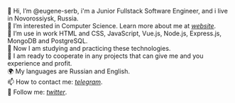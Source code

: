 👋 Hi, I’m @eugene-serb, i'm a Junior Fullstack Software Engineer, and i live in Novorossiysk, Russia.<br />
🤩 I’m interested in Computer Science. Learn more about me at *[website](https://eugene-serb.github.io/)*.<br />
🧠 I’m use in work HTML and CSS, JavaScript, Vue.js, Node.js, Express.js, MongoDB and PostgreSQL.<br />
🌱 Now I am studying and practicing these technologies.<br />
💞️ I am ready to cooperate in any projects that can give me and you experience and profit.<br />
🌍 My languages are Russian and English.<br />
📫 How to contact me: *[telegram](https://t.me/eugene_serb)*.<br />
👀 Follow me: *[twitter](https://twitter.com/eugene_serb)*.<br />

<!---
eugene-serb/eugene-serb is a ✨ special ✨ repository because its `README.md` (this file) appears on your GitHub profile.
You can click the Preview link to take a look at your changes.
--->

